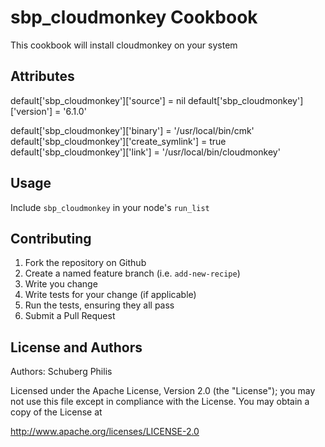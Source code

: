 # sbp_cloudmonkey Cookbook

This cookbook will install cloudmonkey on your system

## Attributes

default['sbp_cloudmonkey']['source'] = nil
default['sbp_cloudmonkey']['version'] = '6.1.0'

default['sbp_cloudmonkey']['binary'] = '/usr/local/bin/cmk'
default['sbp_cloudmonkey']['create_symlink'] = true
default['sbp_cloudmonkey']['link'] = '/usr/local/bin/cloudmonkey'

## Usage

Include `sbp_cloudmonkey` in your node's `run_list`

## Contributing

1. Fork the repository on Github
1. Create a named feature branch (i.e. `add-new-recipe`)
1. Write you change
1. Write tests for your change (if applicable)
1. Run the tests, ensuring they all pass
1. Submit a Pull Request

## License and Authors

Authors: Schuberg Philis

Licensed under the Apache License, Version 2.0 (the "License"); you may not use this file except in compliance with the License. You may obtain a copy of the License at

<http://www.apache.org/licenses/LICENSE-2.0>
